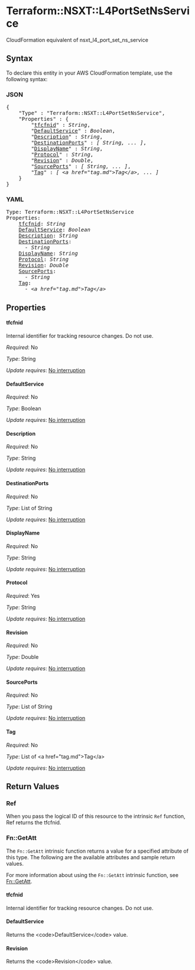 # Terraform::NSXT::L4PortSetNsService

CloudFormation equivalent of nsxt_l4_port_set_ns_service

## Syntax

To declare this entity in your AWS CloudFormation template, use the following syntax:

### JSON

<pre>
{
    "Type" : "Terraform::NSXT::L4PortSetNsService",
    "Properties" : {
        "<a href="#tfcfnid" title="tfcfnid">tfcfnid</a>" : <i>String</i>,
        "<a href="#defaultservice" title="DefaultService">DefaultService</a>" : <i>Boolean</i>,
        "<a href="#description" title="Description">Description</a>" : <i>String</i>,
        "<a href="#destinationports" title="DestinationPorts">DestinationPorts</a>" : <i>[ String, ... ]</i>,
        "<a href="#displayname" title="DisplayName">DisplayName</a>" : <i>String</i>,
        "<a href="#protocol" title="Protocol">Protocol</a>" : <i>String</i>,
        "<a href="#revision" title="Revision">Revision</a>" : <i>Double</i>,
        "<a href="#sourceports" title="SourcePorts">SourcePorts</a>" : <i>[ String, ... ]</i>,
        "<a href="#tag" title="Tag">Tag</a>" : <i>[ &lt;a href=&#34;tag.md&#34;&gt;Tag&lt;/a&gt;, ... ]</i>
    }
}
</pre>

### YAML

<pre>
Type: Terraform::NSXT::L4PortSetNsService
Properties:
    <a href="#tfcfnid" title="tfcfnid">tfcfnid</a>: <i>String</i>
    <a href="#defaultservice" title="DefaultService">DefaultService</a>: <i>Boolean</i>
    <a href="#description" title="Description">Description</a>: <i>String</i>
    <a href="#destinationports" title="DestinationPorts">DestinationPorts</a>: <i>
      - String</i>
    <a href="#displayname" title="DisplayName">DisplayName</a>: <i>String</i>
    <a href="#protocol" title="Protocol">Protocol</a>: <i>String</i>
    <a href="#revision" title="Revision">Revision</a>: <i>Double</i>
    <a href="#sourceports" title="SourcePorts">SourcePorts</a>: <i>
      - String</i>
    <a href="#tag" title="Tag">Tag</a>: <i>
      - &lt;a href=&#34;tag.md&#34;&gt;Tag&lt;/a&gt;</i>
</pre>

## Properties

#### tfcfnid

Internal identifier for tracking resource changes. Do not use.

_Required_: No

_Type_: String

_Update requires_: [No interruption](https://docs.aws.amazon.com/AWSCloudFormation/latest/UserGuide/using-cfn-updating-stacks-update-behaviors.html#update-no-interrupt)

#### DefaultService

_Required_: No

_Type_: Boolean

_Update requires_: [No interruption](https://docs.aws.amazon.com/AWSCloudFormation/latest/UserGuide/using-cfn-updating-stacks-update-behaviors.html#update-no-interrupt)

#### Description

_Required_: No

_Type_: String

_Update requires_: [No interruption](https://docs.aws.amazon.com/AWSCloudFormation/latest/UserGuide/using-cfn-updating-stacks-update-behaviors.html#update-no-interrupt)

#### DestinationPorts

_Required_: No

_Type_: List of String

_Update requires_: [No interruption](https://docs.aws.amazon.com/AWSCloudFormation/latest/UserGuide/using-cfn-updating-stacks-update-behaviors.html#update-no-interrupt)

#### DisplayName

_Required_: No

_Type_: String

_Update requires_: [No interruption](https://docs.aws.amazon.com/AWSCloudFormation/latest/UserGuide/using-cfn-updating-stacks-update-behaviors.html#update-no-interrupt)

#### Protocol

_Required_: Yes

_Type_: String

_Update requires_: [No interruption](https://docs.aws.amazon.com/AWSCloudFormation/latest/UserGuide/using-cfn-updating-stacks-update-behaviors.html#update-no-interrupt)

#### Revision

_Required_: No

_Type_: Double

_Update requires_: [No interruption](https://docs.aws.amazon.com/AWSCloudFormation/latest/UserGuide/using-cfn-updating-stacks-update-behaviors.html#update-no-interrupt)

#### SourcePorts

_Required_: No

_Type_: List of String

_Update requires_: [No interruption](https://docs.aws.amazon.com/AWSCloudFormation/latest/UserGuide/using-cfn-updating-stacks-update-behaviors.html#update-no-interrupt)

#### Tag

_Required_: No

_Type_: List of &lt;a href=&#34;tag.md&#34;&gt;Tag&lt;/a&gt;

_Update requires_: [No interruption](https://docs.aws.amazon.com/AWSCloudFormation/latest/UserGuide/using-cfn-updating-stacks-update-behaviors.html#update-no-interrupt)

## Return Values

### Ref

When you pass the logical ID of this resource to the intrinsic `Ref` function, Ref returns the tfcfnid.

### Fn::GetAtt

The `Fn::GetAtt` intrinsic function returns a value for a specified attribute of this type. The following are the available attributes and sample return values.

For more information about using the `Fn::GetAtt` intrinsic function, see [Fn::GetAtt](https://docs.aws.amazon.com/AWSCloudFormation/latest/UserGuide/intrinsic-function-reference-getatt.html).

#### tfcfnid

Internal identifier for tracking resource changes. Do not use.

#### DefaultService

Returns the &lt;code&gt;DefaultService&lt;/code&gt; value.

#### Revision

Returns the &lt;code&gt;Revision&lt;/code&gt; value.

